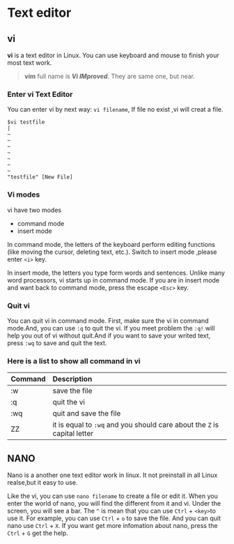 # Text editor

## vi
**vi** is a text editor in Linux. You can use keyboard and mouse to finish your most text work.

> **vim** full name is  _**Vi IMproved**_. They are same one, but near.

### Enter vi Text Editor
You can enter vi by next way:
``vi filename``, If file no exist ,vi will creat a file.

```
$vi testfile
|
~
~
~
~
~
~
~
"testfile" [New File]
```

### Vi modes
vi have two modes 

* command mode
* insert mode

In command mode, the letters of the keyboard perform editing functions (like moving the cursor, deleting text, etc.). Switch to insert mode ,please enter ``<i>`` key.

In insert mode, the letters you type form words and sentences. Unlike many word processors, vi starts up in command mode. If you are in insert mode and want back to command mode, press the escape ``<Esc>`` key.

### Quit vi

You can quit vi in command mode. First, make sure the vi in command mode.And, you can use ``:q`` to quit the vi. If you meet problem the ``:q!`` will help you out of vi without quit.And if you want to save your writed text, press ``:wq`` to save and quit the text.


### Here is a list to show all command in vi

| Command  | Description   |
| :---     | :---          |
| :w       | save the file |
| :q       | quit the vi   |
| :wq      | quit and save the file |
| ZZ       | it is equal to `:wq` and you should care about the `Z` is capital letter  |

## NANO

Nano is a another one text editor work in linux. It not preinstall in all Linux realse,but it easy to use.

Like the vi, you can use ``nano filename`` to create a file or edit it. When you enter the world of nano, you will find the different from it and vi. Under the screen, you will see a bar. The ``^`` is mean that you can use ``Ctrl`` + ``<key>``to use it. For example, you can use ``Ctrl`` + ``o`` to save the file. And you can quit nano use ``Ctrl`` + ``X``. If you want get more infomation about nano, press the ``Ctrl`` + ``G`` get the help.
